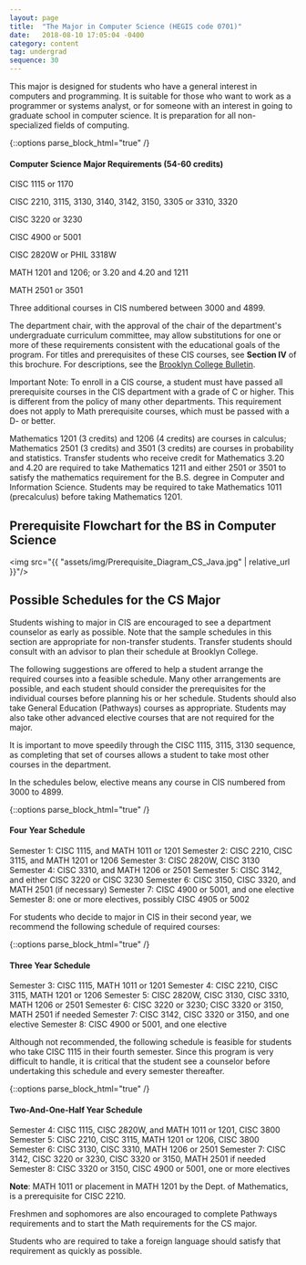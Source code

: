 ```yaml
---
layout: page
title:  "The Major in Computer Science (HEGIS code 0701)"
date:   2018-08-10 17:05:04 -0400
category: content
tag: undergrad
sequence: 30
---
```


This major is designed for students who have a general interest in computers and programming. It is suitable for those who want to work as a programmer or systems analyst, or for someone with an interest in going to graduate school in computer science. It is preparation for all non-specialized fields of computing.

{::options parse_block_html="true" /}
<div class="callout">
<h4>Computer Science Major Requirements (54-60 credits)</h4>

CISC 1115 or 1170

CISC 2210, 3115, 3130, 3140, 3142, 3150, 3305 or 3310, 3320

CISC 3220 or 3230

CISC 4900 or 5001

CISC 2820W or PHIL 3318W

MATH 1201 and 1206; or 3.20 and 4.20 and 1211

MATH 2501 or 3501

Three additional courses in CIS numbered between 3000 and 4899.
</div>


The department chair, with the approval of the chair of the department's undergraduate curriculum committee, may allow substitutions for one or more of these requirements consistent with the educational goals of the program. For titles and prerequisites of these CIS courses, see **Section IV** of this brochure. For descriptions, see the [Brooklyn College Bulletin](http://www.brooklyn.cuny.edu/web/about/administration/enrollment/registrar/bulletins.php).

<div class="callout">
Important Note: To enroll in a CIS course, a student must have passed all prerequisite courses in the CIS department with a grade of C or higher. This is different from the policy of many other departments. This requirement does not apply to Math prerequisite courses, which must be passed with a D- or better.
</div>

Mathematics 1201 (3 credits) and 1206 (4 credits) are courses in calculus; Mathematics
2501 (3 credits) and 3501 (3 credits) are courses in probability and statistics. Transfer students who receive credit for Mathematics 3.20 and 4.20 are required to take Mathematics 1211 and either 2501 or 3501 to satisfy the mathematics requirement for the B.S. degree in Computer and Information Science. Students may be required to take Mathematics 1011 (precalculus) before taking Mathematics 1201.

## Prerequisite Flowchart for the BS in Computer Science

<img src="{{ "assets/img/Prerequisite_Diagram_CS_Java.jpg" | relative_url }}"/>


## Possible Schedules for the CS Major
Students wishing to major in CIS are encouraged to see a department counselor as early as possible. Note that the sample schedules in this section are appropriate for non-transfer students. Transfer students should consult with an advisor to plan their schedule at Brooklyn College.

The following suggestions are offered to help a student arrange the required courses into a feasible schedule. Many other arrangements are possible, and each student should consider the prerequisites for the individual courses before planning his or her schedule. Students should also take General Education (Pathways) courses as appropriate. Students may also take other advanced elective courses that are not required for the major.

It is important to move speedily through the CISC 1115, 3115, 3130 sequence, as completing that set of courses allows a student to take most other courses in the department.

In the schedules below, elective means any course in CIS numbered from 3000 to 4899.

{::options parse_block_html="true" /}
<div class="callout">
<h4>Four Year Schedule</h4>
Semester 1:    CISC 1115, and MATH 1011 or 1201  
Semester 2:     CISC 2210, CISC 3115, and MATH 1201 or 1206  
Semester 3:    CISC 2820W, CISC 3130  
Semester 4:    CISC 3310, and MATH 1206 or 2501   
Semester 5:    CISC 3142, and either CISC 3220 or CISC 3230  
Semester 6:    CISC 3150, CISC 3320, and MATH 2501 (if necessary)  
Semester 7:     CISC 4900 or 5001, and one elective  
Semester 8:    one or more electives, possibly CISC 4905 or 5002
</div>

For students who decide to major in CIS in their second year, we recommend the following schedule of required courses:

{::options parse_block_html="true" /}
<div class="callout">
<h4>Three  Year Schedule</h4>
Semester 3:    CISC 1115, MATH 1011 or 1201  
Semester 4:    CISC 2210, CISC 3115, MATH 1201 or 1206  
Semester 5:    CISC 2820W, CISC 3130, CISC 3310, MATH 1206 or 2501  
Semester 6:    CISC 3220 or 3230; CISC 3320 or 3150, MATH 2501 if needed  
Semester 7:     CISC 3142, CISC 3320 or 3150, and one elective  
Semester 8:    CISC 4900 or 5001, and one elective  
</div>

Although not recommended, the following schedule is feasible for students who take CISC 1115 in their fourth semester. Since this program is very difficult to handle, it is critical that the student see a counselor before undertaking this schedule and every semester thereafter.

{::options parse_block_html="true" /}
<div class="callout">
<h4>Two-And-One-Half  Year Schedule</h4>
Semester 4:    CISC 1115, CISC 2820W, and MATH 1011 or 1201, CISC 3800  
Semester 5:    CISC 2210, CISC 3115, MATH 1201 or 1206, CISC 3800  
Semester 6:    CISC 3130, CISC 3310, MATH 1206 or 2501  
Semester 7: CISC 3142, CISC 3220 or 3230, CISC 3320 or 3150, MATH 2501 if needed  
Semester 8:    CISC 3320 or 3150, CISC 4900 or 5001, one or more electives  
</div>

**Note**: MATH 1011 or placement in MATH 1201 by the Dept. of Mathematics, is a prerequisite for CISC 2210.

Freshmen and sophomores are also encouraged to complete Pathways requirements and to start the Math requirements for the CS major.

Students who are required to take a foreign language should satisfy that requirement as quickly as possible. 

